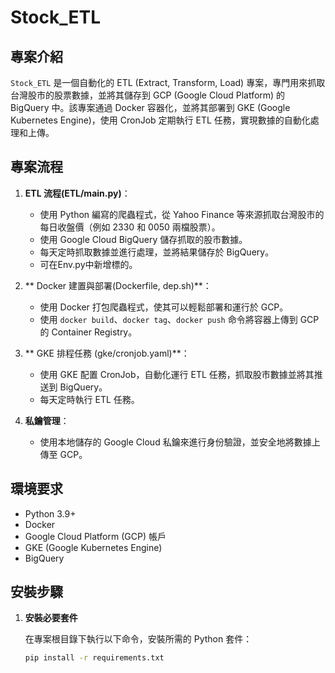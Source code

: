 # Stock_ETL

## 專案介紹

`Stock_ETL` 是一個自動化的 ETL (Extract, Transform, Load) 專案，專門用來抓取台灣股市的股票數據，並將其儲存到 GCP (Google Cloud Platform) 的 BigQuery 中。該專案通過 Docker 容器化，並將其部署到 GKE (Google Kubernetes Engine)，使用 CronJob 定期執行 ETL 任務，實現數據的自動化處理和上傳。

## 專案流程

1. **ETL 流程(ETL/main.py)**：
   - 使用 Python 編寫的爬蟲程式，從 Yahoo Finance 等來源抓取台灣股市的每日收盤價（例如 2330 和 0050 兩檔股票）。
   - 使用 Google Cloud BigQuery 儲存抓取的股市數據。
   - 每天定時抓取數據並進行處理，並將結果儲存於 BigQuery。
   - 可在Env.py中新增標的。

2. ** Docker 建置與部署(Dockerfile, dep.sh)**：
   - 使用 Docker 打包爬蟲程式，使其可以輕鬆部署和運行於 GCP。
   - 使用 `docker build`、`docker tag`、`docker push` 命令將容器上傳到 GCP 的 Container Registry。

3. ** GKE 排程任務 (gke/cronjob.yaml)**：
   - 使用 GKE 配置 CronJob，自動化運行 ETL 任務，抓取股市數據並將其推送到 BigQuery。
   - 每天定時執行 ETL 任務。

4. **私鑰管理**：
   - 使用本地儲存的 Google Cloud 私鑰來進行身份驗證，並安全地將數據上傳至 GCP。

## 環境要求

- Python 3.9+
- Docker
- Google Cloud Platform (GCP) 帳戶
- GKE (Google Kubernetes Engine)
- BigQuery

## 安裝步驟

1. **安裝必要套件**

   在專案根目錄下執行以下命令，安裝所需的 Python 套件：

   ```bash
   pip install -r requirements.txt

